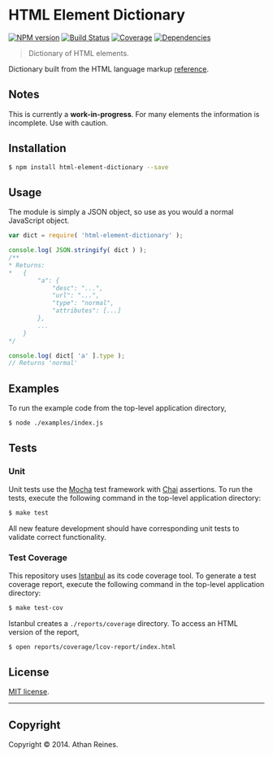 HTML Element Dictionary
=======================
[![NPM version][npm-image]][npm-url] [![Build Status][travis-image]][travis-url] [![Coverage][coveralls-image]][coveralls-url] [![Dependencies][dependencies-image]][dependencies-url]

> Dictionary of HTML elements.

Dictionary built from the HTML language markup [reference](http://www.w3.org/TR/html-markup/).


## Notes

This is currently a __work-in-progress__. For many elements the information is incomplete. Use with caution.


## Installation

``` bash
$ npm install html-element-dictionary --save
```


## Usage

The module is simply a JSON object, so use as you would a normal JavaScript object.

``` javascript
var dict = require( 'html-element-dictionary' );

console.log( JSON.stringify( dict ) );
/**
* Returns:
*	{
		"a": {
			"desc": "...",
			"url": "...",
			"type": "normal",
			"attributes": [...]
		},
		...
	}
*/

console.log( dict[ 'a' ].type );
// Returns 'normal'
```

## Examples

To run the example code from the top-level application directory,

``` bash
$ node ./examples/index.js
```


## Tests

### Unit

Unit tests use the [Mocha](http://mochajs.org/) test framework with [Chai](http://chaijs.com) assertions. To run the tests, execute the following command in the top-level application directory:

``` bash
$ make test
```

All new feature development should have corresponding unit tests to validate correct functionality.


### Test Coverage

This repository uses [Istanbul](https://github.com/gotwarlost/istanbul) as its code coverage tool. To generate a test coverage report, execute the following command in the top-level application directory:

``` bash
$ make test-cov
```

Istanbul creates a `./reports/coverage` directory. To access an HTML version of the report,

``` bash
$ open reports/coverage/lcov-report/index.html
```


## License

[MIT license](http://opensource.org/licenses/MIT). 


---
## Copyright

Copyright &copy; 2014. Athan Reines.



[npm-image]: http://img.shields.io/npm/v/html-element-dictionary.svg
[npm-url]: https://npmjs.org/package/html-element-dictionary

[travis-image]: http://img.shields.io/travis/element-io/html-element-dictionary/master.svg
[travis-url]: https://travis-ci.org/element-io/html-element-dictionary

[coveralls-image]: https://img.shields.io/coveralls/element-io/html-element-dictionary/master.svg
[coveralls-url]: https://coveralls.io/r/element-io/html-element-dictionary?branch=master

[dependencies-image]: http://img.shields.io/david/element-io/html-element-dictionary.svg
[dependencies-url]: https://david-dm.org/element-io/html-element-dictionary

[dev-dependencies-image]: http://img.shields.io/david/dev/element-io/html-element-dictionary.svg
[dev-dependencies-url]: https://david-dm.org/dev/element-io/html-element-dictionary

[github-issues-image]: http://img.shields.io/github/issues/element-io/html-element-dictionary.svg
[github-issues-url]: https://github.com/element-io/html-element-dictionary/issues
